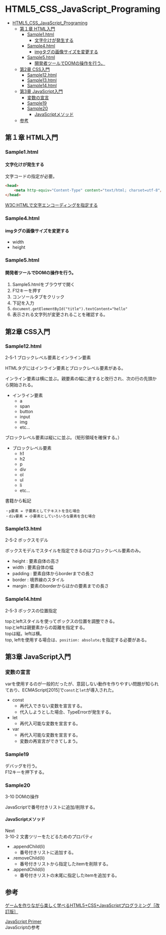 # HTML5_CSS_JavaScript_Programing

- [HTML5_CSS_JavaScript_Programing](#html5_css_javascript_programing)
  - [第１章 HTML入門](#第１章-html入門)
    - [Sample1.html](#sample1html)
      - [文字化けが発生する](#文字化けが発生する)
    - [Sample4.html](#sample4html)
      - [imgタグの画像サイズを変更する](#imgタグの画像サイズを変更する)
    - [Sample5.html](#sample5html)
      - [開発者ツールでDOMの操作を行う。](#開発者ツールでdomの操作を行う)
  - [第2章 CSS入門](#第2章-css入門)
    - [Sample12.html](#sample12html)
    - [Sample13.html](#sample13html)
    - [Sample14.html](#sample14html)
  - [第3章 JavaScript入門](#第3章-javascript入門)
    - [変数の宣言](#変数の宣言)
    - [Sample19](#sample19)
    - [Sample20](#sample20)
      - [JavaScriptメソッド](#javascriptメソッド)
  - [参考](#参考)

## 第１章 HTML入門

### Sample1.html

#### 文字化けが発生する

文字コードの指定が必要。
```html
<head>
    <meta http-equiv="Content-Type" content="text/html; charset=utf-8"/>
</head>
```
[W3C:HTMLで文字エンコーディングを指定する](https://www.w3.org/International/questions/qa-html-encoding-declarations.ja)

### Sample4.html

#### imgタグの画像サイズを変更する

- width
- height

### Sample5.html

#### 開発者ツールでDOMの操作を行う。

1. Sample5.htmlをブラウザで開く
2. F12キーを押す
3. コンソールタブをクリック
4. 下記を入力
5. ```document.getElementById("title").textContent="hello"```
6. 表示される文字列が変更されることを確認する。

## 第2章 CSS入門

### Sample12.html

2-5-1 ブロックレベル要素とインライン要素  

HTMLタグにはインライン要素とブロックレベル要素がある。

インライン要素は横に並ぶ。親要素の幅に達すると改行され、次の行の先頭から開始される。
- インライン要素
  - a
  - span
  - button
  - input
  - img
  - etc...

ブロックレベル要素は縦にに並ぶ。（矩形領域を確保する。）
- ブロックレベル要素
  - h1
  - h2
  - p
  - div
  - ol
  - ul
  - li
  - etc...

書籍から転記
```
・p要素 = 子要素としてテキストを含む場合
・div要素 = 小要素としていろいろな要素を含む場合
```

### Sample13.html

2-5-2 ボックスモデル  

ボックスモデルでスタイルを指定できるのはブロックレベル要素のみ。

- height : 要素自体の高さ
- width : 要素自体の幅
- padding : 要素自体からborderまでの長さ
- border : 境界線のスタイル
- margin : 要素のborderからほかの要素までの長さ

### Sample14.html

2-5-3 ボックスの位置指定

topとleftスタイルを使ってボックスの位置を調整できる。  
topとleftは親要素からの距離を指定する。  
topは縦。leftは横。  
top, leftを使用する場合は、```position: absolute;```を指定する必要がある。

## 第3章 JavaScript入門

### 変数の宣言

varを使用するのが一般的だったが、意図しない動作を作りやすい問題が知られており、ECMAScript[2015]で```const```と```let```が導入された。

- const
  - 再代入できない変数を宣言する。
  - 代入しようとした場合、TypeErrorが発生する。
- let
  - 再代入可能な変数を宣言する。
- var
  - 再代入可能な変数を宣言する。
  - 変数の再宣言ができてしまう。

### Sample19

デバッグを行う。  
F12キーを押下する。

### Sample20

3-10 DOMの操作  

JavaScriptで番号付きリストに追加/削除する。

#### JavaScriptメソッド

Next  
3-10-2 文書ツリーをたどるためのプロパティ

- .appendChild(li)
  - 番号付きリストに追加する。
- .removeChild(li)
  - 番号付きリストから指定したitemを削除する。
- .appendChild(li)
  - 番号付きリストの末尾に指定したitemを追加する。



## 参考

[ゲームを作りながら楽しく学べるHTML5+CSS+JavaScriptプログラミング［改訂版］](https://nextpublishing.jp/book/8499.html)

[JavaScript Primer](https://jsprimer.net/)  
JavaScriptの参考